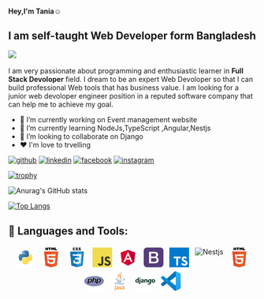 
#### Hey,I'm Tania☺

I am self-taught Web Developer form Bangladesh
----------------------------------------------------
![](https://komarev.com/ghpvc/?username=TaniaIsa14username&label=PROFILE+VIEWS)

I am very passionate about programming and enthusiastic learner in <b> Full Stack Devoloper</b> field. I
dream to be an expert Web Devoloper so that I can build professional Web tools that has business value. I
am looking for a junior web devoloper engineer position in a reputed software company that can help me to
achieve my goal.


- 🔭 I’m currently working on Event management website
- 🌱 I’m currently learning NodeJs,TypeScript ,Angular,Nestjs
- 👯 I’m looking to collaborate on  Django 
- ❤  I'm love to trvelling

 

[<img src='https://cdn.jsdelivr.net/npm/simple-icons@1.0.0/icons/github.svg' alt='github' height='20'>](https://github.com/https://github.com/TaniaIsa14)  [<img src='https://cdn.jsdelivr.net/npm/simple-icons@1.0.0/icons/linkedin.svg' alt='linkedin' height='20'>](https://www.linkedin.com/in/https://www.linkedin.com/in/tania-isa-389804150//)  [<img src='https://cdn.jsdelivr.net/npm/simple-icons@1.0.0/icons/facebook.svg' alt='facebook' height='20'>](https://www.facebook.com/https://www.facebook.com/profile.php?id=100004461466997)  [<img src='https://cdn.jsdelivr.net/npm/simple-icons@1.0.0/icons/instagram.svg' alt='instagram' height='20'>](https://www.instagram.com/https://www.instagram.com/misty_soytan/)  


[![trophy](https://github-profile-trophy.vercel.app/?username=TaniaIsa14&theme=onedark)](https://github.com/TaniaIsa14/github-profile-trophy)

![Anurag's GitHub stats](https://github-readme-stats.vercel.app/api?username=Tania&theme=synthwave&show_icons=true)

[![Top Langs](https://github-readme-stats.vercel.app/api/top-langs/?username=TaniaIsa14&langs_count=8)](https://github.com/TaniaIsa14/github-readme-stats)

## 🧰 Languages and Tools:
<p align="center">
<img src="https://raw.githubusercontent.com/github/explore/80688e429a7d4ef2fca1e82350fe8e3517d3494d/topics/python/python.png" alt="Python" height="40" style="vertical-align:top; margin:4px">
 <img src="https://raw.githubusercontent.com/github/explore/80688e429a7d4ef2fca1e82350fe8e3517d3494d/topics/html/html.png" alt="HTML" height="40" style="vertical-align:top; margin:4px">
<img src="https://raw.githubusercontent.com/github/explore/80688e429a7d4ef2fca1e82350fe8e3517d3494d/topics/css/css.png" alt="CSS" height="40" style="vertical-align:top; margin:4px">
 <img src="https://raw.githubusercontent.com/github/explore/80688e429a7d4ef2fca1e82350fe8e3517d3494d/topics/javascript/javascript.png" alt="Javascript" height="40" style="vertical-align:top; margin:4px">
 <img src="https://raw.githubusercontent.com/github/explore/80688e429a7d4ef2fca1e82350fe8e3517d3494d/topics/angular/angular.png" alt="Angular" height="40" style="vertical-align:top; margin:4px">
 <img src="https://raw.githubusercontent.com/github/explore/80688e429a7d4ef2fca1e82350fe8e3517d3494d/topics/bootstrap/bootstrap.png" alt="Bootstrap" height="40" style="vertical-align:top; margin:4px">
<img src="https://raw.githubusercontent.com/github/explore/80688e429a7d4ef2fca1e82350fe8e3517d3494d/topics/typescript/typescript.png" alt="TypeScript" height="40" style="vertical-align:top; margin:4px">
<img src="https://raw.githubusercontent.com/github/explore/80688e429a7d4ef2fca1e82350fe8e3517d3494d/topics/nestjs/nest.png" alt="Nestjs" height="40" style="vertical-align:top; margin:4px">
<img src="https://raw.githubusercontent.com/github/explore/80688e429a7d4ef2fca1e82350fe8e3517d3494d/topics/html/html.png" alt="HTML" height="40" style="vertical-align:top; margin:4px">
 <img src="https://raw.githubusercontent.com/github/explore/80688e429a7d4ef2fca1e82350fe8e3517d3494d/topics/php/php.png" alt="PHP" height="40" style="vertical-align:top; margin:4px">
 <img src="https://raw.githubusercontent.com/github/explore/80688e429a7d4ef2fca1e82350fe8e3517d3494d/topics/java/java.png" alt="Java" height="40" style="vertical-align:top; margin:4px">
 <img src="https://raw.githubusercontent.com/github/explore/80688e429a7d4ef2fca1e82350fe8e3517d3494d/topics/django/django.png" alt="Django" height="40" style="vertical-align:top; margin:4px">
<img src="https://raw.githubusercontent.com/github/explore/80688e429a7d4ef2fca1e82350fe8e3517d3494d/topics/visual-studio-code/visual-studio-code.png" alt="Visual studio" height="40" style="vertical-align:top; margin:4px">
</p>



 

